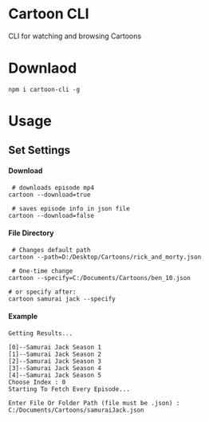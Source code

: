 # Cartoon CLI

CLI for watching and browsing Cartoons

# Downlaod

```
npm i cartoon-cli -g
```

# Usage

## Set Settings

#### Download

```
 # downloads episode mp4
cartoon --download=true

 # saves episode info in json file
cartoon --download=false

```

#### File Directory

```
 # Changes default path
cartoon --path=D:/Desktop/Cartoons/rick_and_morty.json

 # One-time change
cartoon --specify=C:/Documents/Cartoons/ben_10.json

# or specify after:
cartoon samurai jack --specify

```

#### Example

```
Getting Results...

[0]--Samurai Jack Season 1
[1]--Samurai Jack Season 2
[2]--Samurai Jack Season 3
[3]--Samurai Jack Season 4
[4]--Samurai Jack Season 5
Choose Index : 0
Starting To Fetch Every Episode...

Enter File Or Folder Path (file must be .json) : C:/Documents/Cartoons/samuraiJack.json

```
